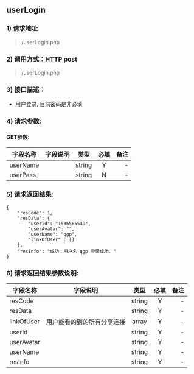 

## userLogin

### 1) 请求地址

> /userLogin.php

### 2) 调用方式：HTTP post

> /userLogin.php

### 3) 接口描述：

* 用户登录, 目前密码是非必填

### 4) 请求参数:

#### GET参数:
|字段名称       |字段说明         |类型            |必填            |备注     |
| -------------|:--------------:|:--------------:|:--------------:| ------:|
|userName||string|Y|-|
|userPass||string|N|-|

### 5) 请求返回结果:

```
{
    "resCode": 1,
    "resData": {
        "userId": "1536565549",
        "userAvatar": "",
        "userName": "qgp",
        "linkOfUser" : []
    },
    "resInfo": "成功：用户名 qgp 登录成功。"
}
```


### 6) 请求返回结果参数说明:
|字段名称       |字段说明         |类型            |必填            |备注     |
| -------------|:--------------:|:--------------:|:--------------:| ------:|
|resCode||string|Y|-|
|resData||string|Y|-|
|linkOfUser|用户能看的到的所有分享连接|array|Y|-|
|userId||string|Y|-|
|userAvatar||string|Y|-|
|userName||string|Y|-|
|resInfo||string|Y|-|

